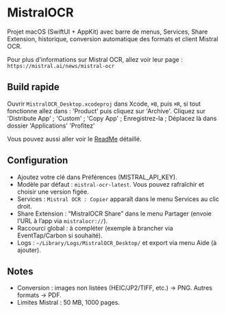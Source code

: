 # MistralOCR

Projet macOS (SwiftUI + AppKit) avec barre de menus, Services, Share Extension, historique, conversion automatique des formats et client Mistral OCR.

Pour plus d'informations sur Mistral OCR, allez voir leur page : `https://mistral.ai/news/mistral-ocr`

## Build rapide

Ouvrir `MistralOCR_Desktop.xcodeproj` dans Xcode, `⌘B`, puis `⌘R`, si tout fonctionne allez dans : 'Product' puis cliquez sur 'Archive'.
Cliquez sur 'Distribute App' ; 'Custom' ; 'Copy App' ; Enregistrez-la ; Déplacez là dans dossier 'Applications'
'Profitez'

Vous pouvez aussi aller voir le [ReadMe](Detailled_README.md) détaillé.

## Configuration

- Ajoutez votre clé dans Préférences (MISTRAL_API_KEY).
- Modèle par défaut : `mistral-ocr-latest`. Vous pouvez rafraîchir et choisir une version figée.
- Services : `Mistral OCR : Copier` apparaît dans le menu Services au clic droit.
- Share Extension : “MistralOCR Share” dans le menu Partager (envoie l’URL à l’app via `mistralocr://`).
- Raccourci global : à compléter (exemple à brancher via EventTap/Carbon si souhaité).
- Logs : `~/Library/Logs/MistralOCR_Desktop/` et export via menu Aide (à ajouter).

## Notes

- Conversion : images non listées (HEIC/JP2/TIFF, etc.) → PNG. Autres formats → PDF.
- Limites Mistral : 50 MB, 1000 pages.
